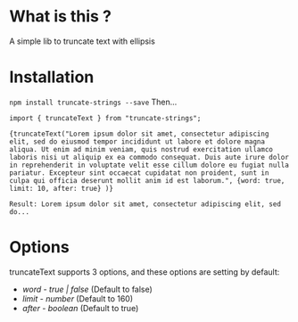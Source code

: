 # What is this ?

A simple lib to truncate text with ellipsis

# Installation

`npm install truncate-strings --save`
Then...

```
import { truncateText } from "truncate-strings";

{truncateText("Lorem ipsum dolor sit amet, consectetur adipiscing elit, sed do eiusmod tempor incididunt ut labore et dolore magna aliqua. Ut enim ad minim veniam, quis nostrud exercitation ullamco laboris nisi ut aliquip ex ea commodo consequat. Duis aute irure dolor in reprehenderit in voluptate velit esse cillum dolore eu fugiat nulla pariatur. Excepteur sint occaecat cupidatat non proident, sunt in culpa qui officia deserunt mollit anim id est laborum.", {word: true, limit: 10, after: true} )}

Result: Lorem ipsum dolor sit amet, consectetur adipiscing elit, sed do...
```

# Options

truncateText supports 3 options, and these options are setting by default:

- _word_ - _true | false_ (Default to false)
- _limit_ - _number_ (Default to 160)
- _after_ - _boolean_ (Default to true)
